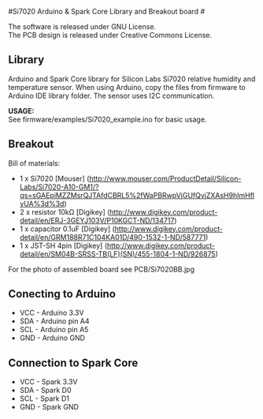 #Si7020 Arduino & Spark Core Library and Breakout board #

The software is released under GNU License.   
The PCB design is released under Creative Commons License.

## Library ##

Arduino and Spark Core library for Silicon Labs Si7020 relative humidity and temperature
sensor. When using Arduino, copy the files from firmware to Arduino IDE library folder. 
The sensor uses I2C communication. 

**USAGE:**  
See firmware/examples/Si7020\_example.ino for basic usage.

## Breakout ##
Bill of materials:
- 1 x Si7020 [Mouser] (http://www.mouser.com/ProductDetail/Silicon-Labs/Si7020-A10-GM1/?qs=sGAEpiMZZMsrQJTAfdCBRL5%2fWaPBRwpVjGUfQvjZXAsH9hImHflyUA%3d%3d)
- 2 x resistor 10kΩ [Digikey] (http://www.digikey.com/product-detail/en/ERJ-3GEYJ103V/P10KGCT-ND/134717)
- 1 x capacitor 0.1uF [Digikey] (http://www.digikey.com/product-detail/en/GRM188R71C104KA01D/490-1532-1-ND/587771)
- 1 x JST-SH 4pin [Digikey] (http://www.digikey.com/product-detail/en/SM04B-SRSS-TB(LF)(SN)/455-1804-1-ND/926875)

For the photo of assembled board see PCB/Si7020BB.jpg

## Conecting to Arduino ##
- VCC - Arduino 3.3V
- SDA - Arduino pin A4
- SCL - Arduino pin A5
- GND - Arduino GND

## Connection to Spark Core ##
- VCC - Spark 3.3V
- SDA - Spark D0
- SCL - Spark D1
- GND - Spark GND


